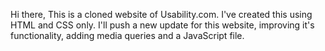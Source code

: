 Hi there, This is a cloned website of Usability.com. I've created this using HTML and CSS only. I'll push a new update for this website, improving it's functionality, adding media queries and a JavaScript file. 

